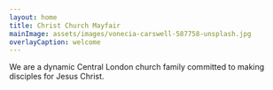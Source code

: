 ```yaml
---
layout: home
title: Christ Church Mayfair
mainImage: assets/images/vonecia-carswell-587758-unsplash.jpg
overlayCaption: welcome
---
```


We are a dynamic Central London church family committed to making disciples for Jesus Christ.
